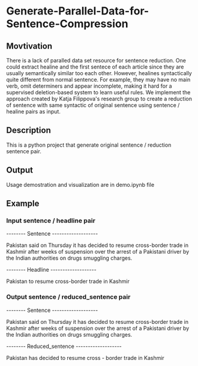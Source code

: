 # Generate-Parallel-Data-for-Sentence-Compression

## Movtivation

There is a lack of paralled data set resource for sentence reduction. One could extract healine and the first sentece of each article since they are usually semantically similar too each other. However, healines syntactically quite different from normal sentence. For example, they may have no main verb, omit determiners and appear incomplete, making it hard for a supervised deletion-based system to learn useful rules. We implement the approach created by Katja Filippova's research group to create a reduction of sentence with same syntactic of original sentence using sentence / healine pairs as input. 

## Description

This is a python project that generate original sentence / reduction sentence pair. 

## Output

Usage demostration and visualization are in demo.ipynb file

## Example

### Input sentence / headline pair

-------- Sentence -------------------

Pakistan said on Thursday it has decided to resume cross-border trade in Kashmir after weeks of suspension over the arrest of a Pakistani driver by the Indian authorities on drugs smuggling charges.

-------- Headline -------------------

Pakistan to resume cross-border trade in Kashmir

### Output sentence / reduced_sentence pair

-------- Sentence -------------------

Pakistan said on Thursday it has decided to resume cross-border trade in Kashmir after weeks of suspension over the arrest of a Pakistani driver by the Indian authorities on drugs smuggling charges.

-------- Reduced_sentence -------------------

Pakistan has decided to resume cross - border trade in Kashmir


